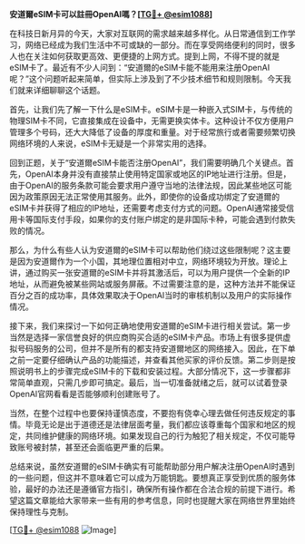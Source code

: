 **安道爾eSIM卡可以註冊OpenAI嗎？[[TG💪+ @esim1088](https://t.me/s/esim1088)]**

在科技日新月异的今天，大家对互联网的需求越来越多样化。从日常通信到工作学习，网络已经成为我们生活中不可或缺的一部分。而在享受网络便利的同时，很多人也在关注如何获取更高效、更便捷的上网方式。提到上网，不得不提的就是eSIM卡了。最近有不少人问到：“安道爾的eSIM卡能不能用来注册OpenAI呢？”这个问题听起来简单，但实际上涉及到了不少技术细节和规则限制。今天我们就来详细聊聊这个话题。

首先，让我们先了解一下什么是eSIM卡。eSIM卡是一种嵌入式SIM卡，与传统的物理SIM卡不同，它直接集成在设备中，无需更换实体卡。这种设计不仅方便用户管理多个号码，还大大降低了设备的厚度和重量。对于经常旅行或者需要频繁切换网络环境的人来说，eSIM卡无疑是一个非常实用的选择。

回到正题，关于“安道爾eSIM卡能否注册OpenAI”，我们需要明确几个关键点。首先，OpenAI本身并没有直接禁止使用特定国家或地区的IP地址进行注册。但是，由于OpenAI的服务条款可能会要求用户遵守当地的法律法规，因此某些地区可能因为政策原因无法正常使用其服务。此外，即使你的设备成功绑定了安道爾的eSIM卡并获得了相应的IP地址，还需要考虑支付方式的问题。OpenAI通常接受信用卡等国际支付手段，如果你的支付账户绑定的是非国际卡种，可能会遇到付款失败的情况。

那么，为什么有些人认为安道爾的eSIM卡可以帮助他们绕过这些限制呢？这主要是因为安道爾作为一个小国，其地理位置相对中立，网络环境较为开放。理论上讲，通过购买一张安道爾的eSIM卡并将其激活后，可以为用户提供一个全新的IP地址，从而避免被某些网站或服务屏蔽。不过需要注意的是，这种方法并不能保证百分之百的成功率，具体效果取决于OpenAI当时的审核机制以及用户的实际操作情况。

接下来，我们来探讨一下如何正确地使用安道爾的eSIM卡进行相关尝试。第一步当然是选择一家信誉良好的供应商购买合适的eSIM卡产品。市场上有很多提供虚拟号码服务的公司，但并不是所有的都支持安道爾地区的网络接入。因此，在下单之前一定要仔细确认产品的功能描述，并查看其他买家的评价反馈。第二步则是按照说明书上的步骤完成eSIM卡的下载和安装过程。大部分情况下，这一步骤都非常简单直观，只需几步即可搞定。最后，当一切准备就绪之后，就可以试着登录OpenAI官网看看是否能够顺利创建账号了。

当然，在整个过程中也要保持谨慎态度，不要抱有侥幸心理去做任何违反规定的事情。毕竟无论是出于道德还是法律层面考量，我们都应该尊重每个国家和地区的规定，共同维护健康的网络环境。如果发现自己的行为触犯了相关规定，不仅可能导致账号被封禁，甚至还会面临更严重的后果。

总结来说，虽然安道爾的eSIM卡确实有可能帮助部分用户解决注册OpenAI时遇到的一些问题，但这并不意味着它可以成为万能钥匙。要想真正享受到优质的服务体验，最好的办法还是遵循官方指引，确保所有操作都在合法合规的前提下进行。希望这篇文章能给大家带来一些有用的参考信息，同时也提醒大家在网络世界里始终保持理性与克制。

[[TG💪+ @esim1088](https://t.me/s/esim1088) ![Image](https://i.postimg.cc/4NQfJmqS/Snipaste-2025-05-13-00-14-12.png)]